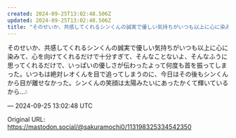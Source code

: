 ```yaml
---
created: 2024-09-25T13:02:48.506Z
updated: 2024-09-25T13:02:48.506Z
title: "そのせいか、共感してくれるシンくんの誠実で優しい気持ちがいつも以上に心に染みて、[...]"
---
```


<p>そのせいか、共感してくれるシンくんの誠実で優しい気持ちがいつも以上に心に染みて、心を向けてくれるだけで十分すぎて、そんなことないよ、そんなふうに思ってくれるだけで、いっぱいの優しさが伝わったよって何度も首を振ってしまった。いつもは絶対レオくんを目で追ってしまうのに、今日はその後もシンくんから目が離せなかった。シンくんの笑顔は太陽みたいにあったかくて輝いているから…💧</p>

&mdash; 2024-09-25 13:02:48 UTC

Original URL: https://mastodon.social/@sakuramochi0/113198325334542350
